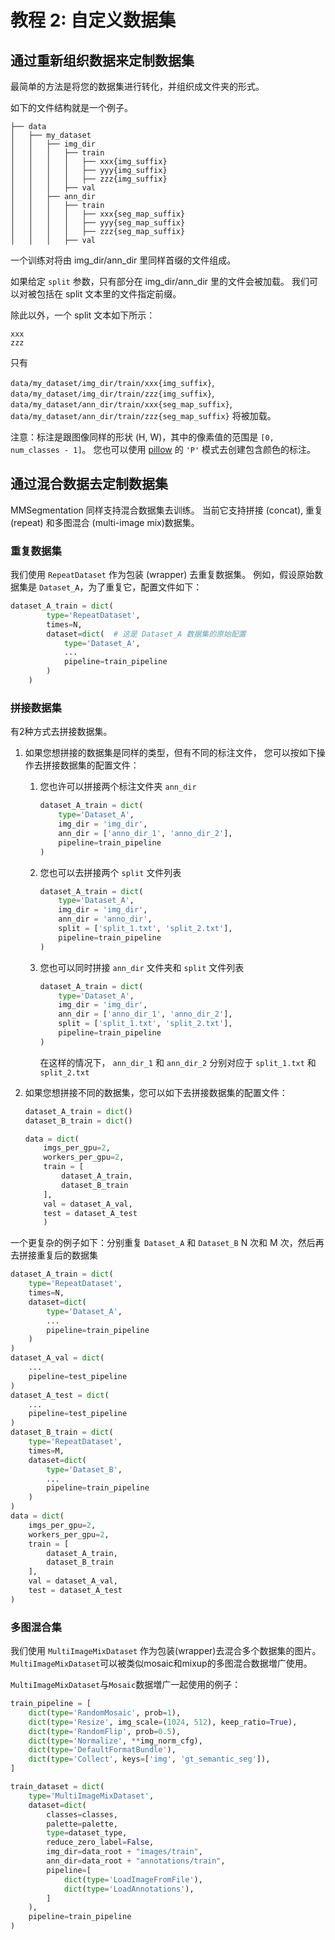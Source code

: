 # 教程 2: 自定义数据集

## 通过重新组织数据来定制数据集

最简单的方法是将您的数据集进行转化，并组织成文件夹的形式。

如下的文件结构就是一个例子。

```none
├── data
│   ├── my_dataset
│   │   ├── img_dir
│   │   │   ├── train
│   │   │   │   ├── xxx{img_suffix}
│   │   │   │   ├── yyy{img_suffix}
│   │   │   │   ├── zzz{img_suffix}
│   │   │   ├── val
│   │   ├── ann_dir
│   │   │   ├── train
│   │   │   │   ├── xxx{seg_map_suffix}
│   │   │   │   ├── yyy{seg_map_suffix}
│   │   │   │   ├── zzz{seg_map_suffix}
│   │   │   ├── val

```

一个训练对将由 img_dir/ann_dir 里同样首缀的文件组成。

如果给定 `split` 参数，只有部分在 img_dir/ann_dir 里的文件会被加载。
我们可以对被包括在 split 文本里的文件指定前缀。

除此以外，一个 split 文本如下所示：

```none
xxx
zzz
```

只有

`data/my_dataset/img_dir/train/xxx{img_suffix}`,
`data/my_dataset/img_dir/train/zzz{img_suffix}`,
`data/my_dataset/ann_dir/train/xxx{seg_map_suffix}`,
`data/my_dataset/ann_dir/train/zzz{seg_map_suffix}` 将被加载。

注意：标注是跟图像同样的形状 (H, W)，其中的像素值的范围是 `[0, num_classes - 1]`。
您也可以使用 [pillow](https://pillow.readthedocs.io/en/stable/handbook/concepts.html#palette) 的 `'P'` 模式去创建包含颜色的标注。

## 通过混合数据去定制数据集

MMSegmentation 同样支持混合数据集去训练。
当前它支持拼接 (concat), 重复 (repeat) 和多图混合 (multi-image mix)数据集。

### 重复数据集

我们使用 `RepeatDataset` 作为包装 (wrapper) 去重复数据集。
例如，假设原始数据集是 `Dataset_A`，为了重复它，配置文件如下：

```python
dataset_A_train = dict(
        type='RepeatDataset',
        times=N,
        dataset=dict(  # 这是 Dataset_A 数据集的原始配置
            type='Dataset_A',
            ...
            pipeline=train_pipeline
        )
    )
```

### 拼接数据集

有2种方式去拼接数据集。

1. 如果您想拼接的数据集是同样的类型，但有不同的标注文件，
    您可以按如下操作去拼接数据集的配置文件：

    1. 您也许可以拼接两个标注文件夹 `ann_dir`

        ```python
        dataset_A_train = dict(
            type='Dataset_A',
            img_dir = 'img_dir',
            ann_dir = ['anno_dir_1', 'anno_dir_2'],
            pipeline=train_pipeline
        )
        ```

    2. 您也可以去拼接两个 `split` 文件列表

        ```python
        dataset_A_train = dict(
            type='Dataset_A',
            img_dir = 'img_dir',
            ann_dir = 'anno_dir',
            split = ['split_1.txt', 'split_2.txt'],
            pipeline=train_pipeline
        )
        ```

    3. 您也可以同时拼接 `ann_dir` 文件夹和 `split` 文件列表

        ```python
        dataset_A_train = dict(
            type='Dataset_A',
            img_dir = 'img_dir',
            ann_dir = ['anno_dir_1', 'anno_dir_2'],
            split = ['split_1.txt', 'split_2.txt'],
            pipeline=train_pipeline
        )
        ```

        在这样的情况下， `ann_dir_1` 和 `ann_dir_2` 分别对应于 `split_1.txt` 和 `split_2.txt`

2. 如果您想拼接不同的数据集，您可以如下去拼接数据集的配置文件：

    ```python
    dataset_A_train = dict()
    dataset_B_train = dict()

    data = dict(
        imgs_per_gpu=2,
        workers_per_gpu=2,
        train = [
            dataset_A_train,
            dataset_B_train
        ],
        val = dataset_A_val,
        test = dataset_A_test
        )
    ```

一个更复杂的例子如下：分别重复 `Dataset_A` 和 `Dataset_B` N 次和 M 次，然后再去拼接重复后的数据集

```python
dataset_A_train = dict(
    type='RepeatDataset',
    times=N,
    dataset=dict(
        type='Dataset_A',
        ...
        pipeline=train_pipeline
    )
)
dataset_A_val = dict(
    ...
    pipeline=test_pipeline
)
dataset_A_test = dict(
    ...
    pipeline=test_pipeline
)
dataset_B_train = dict(
    type='RepeatDataset',
    times=M,
    dataset=dict(
        type='Dataset_B',
        ...
        pipeline=train_pipeline
    )
)
data = dict(
    imgs_per_gpu=2,
    workers_per_gpu=2,
    train = [
        dataset_A_train,
        dataset_B_train
    ],
    val = dataset_A_val,
    test = dataset_A_test
)

```

### 多图混合集

我们使用 `MultiImageMixDataset` 作为包装(wrapper)去混合多个数据集的图片。
`MultiImageMixDataset`可以被类似mosaic和mixup的多图混合数据増广使用。

`MultiImageMixDataset`与`Mosaic`数据増广一起使用的例子：

```python
train_pipeline = [
    dict(type='RandomMosaic', prob=1),
    dict(type='Resize', img_scale=(1024, 512), keep_ratio=True),
    dict(type='RandomFlip', prob=0.5),
    dict(type='Normalize', **img_norm_cfg),
    dict(type='DefaultFormatBundle'),
    dict(type='Collect', keys=['img', 'gt_semantic_seg']),
]

train_dataset = dict(
    type='MultiImageMixDataset',
    dataset=dict(
        classes=classes,
        palette=palette,
        type=dataset_type,
        reduce_zero_label=False,
        img_dir=data_root + "images/train",
        ann_dir=data_root + "annotations/train",
        pipeline=[
            dict(type='LoadImageFromFile'),
            dict(type='LoadAnnotations'),
        ]
    ),
    pipeline=train_pipeline
)

```
